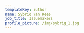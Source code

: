```yaml
---
templateKey: author
name: Sybrig van Keep
job_title: Issuemakers
profile_picture: /img/sybrig_1.jpg
---
```


